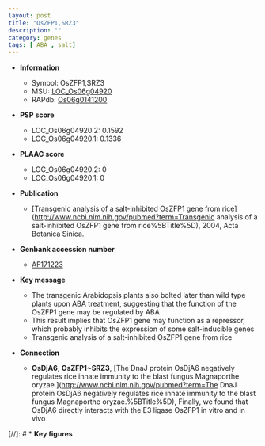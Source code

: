 ```yaml
---
layout: post
title: "OsZFP1,SRZ3"
description: ""
category: genes
tags: [ ABA , salt]
---
```


* **Information**  
    + Symbol: OsZFP1,SRZ3  
    + MSU: [LOC_Os06g04920](http://rice.plantbiology.msu.edu/cgi-bin/ORF_infopage.cgi?orf=LOC_Os06g04920)  
    + RAPdb: [Os06g0141200](http://rapdb.dna.affrc.go.jp/viewer/gbrowse_details/irgsp1?name=Os06g0141200)  

* **PSP score**  
    + LOC_Os06g04920.2: 0.1592 
    + LOC_Os06g04920.1: 0.1336 

* **PLAAC score**  
    + LOC_Os06g04920.2: 0 
    + LOC_Os06g04920.1: 0 

* **Publication**  
    + [Transgenic analysis of a salt-inhibited OsZFP1 gene from rice](http://www.ncbi.nlm.nih.gov/pubmed?term=Transgenic analysis of a salt-inhibited OsZFP1 gene from rice%5BTitle%5D), 2004, Acta Botanica Sinica.

* **Genbank accession number**  
    + [AF171223](http://www.ncbi.nlm.nih.gov/nuccore/AF171223)

* **Key message**  
    + The transgenic Arabidopsis plants also bolted later than wild type plants upon ABA treatment, suggesting that the function of the OsZFP1 gene may be regulated by ABA
    + This result implies that OsZFP1 gene may function as a repressor, which probably inhibits the expression of some salt-inducible genes
    + Transgenic analysis of a salt-inhibited OsZFP1 gene from rice

* **Connection**  
    + __OsDjA6__, __OsZFP1~SRZ3__, [The DnaJ protein OsDjA6 negatively regulates rice innate immunity to the blast fungus Magnaporthe oryzae.](http://www.ncbi.nlm.nih.gov/pubmed?term=The DnaJ protein OsDjA6 negatively regulates rice innate immunity to the blast fungus Magnaporthe oryzae.%5BTitle%5D), Finally, we found that OsDjA6 directly interacts with the E3 ligase OsZFP1 in vitro and in vivo

[//]: # * **Key figures**  



